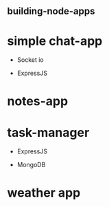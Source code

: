 ## building-node-apps

# simple chat-app

- Socket io

- ExpressJS

# notes-app

# task-manager

- ExpressJS

- MongoDB

# weather app
